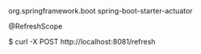 <dependency>
    <groupId>org.springframework.boot</groupId>
    <artifactId>spring-boot-starter-actuator</artifactId>
</dependency>


@RefreshScope


$ curl -X POST http://localhost:8081/refresh